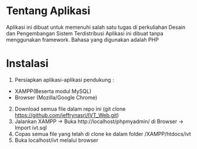 # Tentang Aplikasi
Aplikasi ini dibuat untuk memenuhi salah satu tugas di perkuliahan Desain dan Pengembangan Sistem Terdistribusi
Aplikasi ini dibuat tanpa menggunakan framework. Bahasa yang digunakan adalah PHP

# Instalasi
1. Persiapkan aplikasi-aplikasi pendukung :
  * XAMPP(Beserta modul MySQL)
  * Browser (Mozilla/Google Chrome)
2. Download semua file dalam repo ini (git clone https://github.com/jeffrynasri/IVT_Web.git)
3. Jalankan XAMPP -> Buka http://localhost/phpmyadmin/ di Browser -> Import ivt.sql
4. Copas semua file yang telah di clone ke dalam folder /XAMPP/htdocs/ivt
5. Buka localhost/ivt melalui browser


